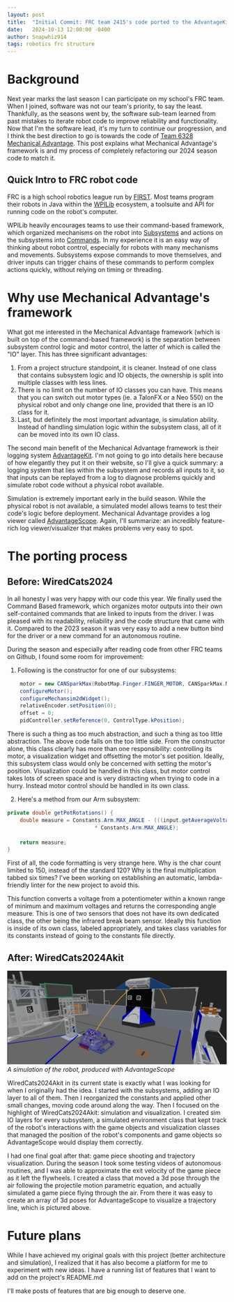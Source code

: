 ```yaml
---
layout: post
title:  "Initial Commit: FRC team 2415's code ported to the AdvantageKit framework"
date:   2024-10-13 12:00:00 -0400
author: Snapwhiz914
tags: robotics frc structure
---
```


# Background

Next year marks the last season I can participate on my school's FRC team. When I joined, software was not our team's priority, to say the least. Thankfully, as the seasons went by, the software sub-team learned from past mistakes to iterate robot code to improve reliability and functionality. Now that I'm the software lead, it's my turn to continue our progression, and I think the best direction to go is towards the code of [Team 6328 Mechanical Advantage](https://github.com/mechanical-advantage). This post explains what Mechanical Advantage's framework is and my process of completely refactoring our 2024 season code to match it.

## Quick Intro to FRC robot code

FRC is a high school robotics league run by [FIRST](https://www.firstinspires.org/robotics/frc). Most teams program their robots in Java within the [WPILib](https://docs.wpilib.org/en/stable/index.html) ecosystem, a toolsuite and API for running code on the robot's computer.

WPILib heavily encourages teams to use their command-based framework, which organized mechanisms on the robot into [Subsystems](https://docs.wpilib.org/en/stable/docs/software/commandbased/subsystems.html#subsystems) and actions on the subsystems into [Commands](https://docs.wpilib.org/en/stable/docs/software/commandbased/commands.html). In my experience it is an easy way of thinking about robot control, especially for robots with many mechanisms and movements. Subsystems expose commands to move themselves, and driver inputs can trigger chains of these commands to perform complex actions quickly, without relying on timing or threading.

# Why use Mechanical Advantage's framework

What got me interested in the Mechanical Advantage framework (which is built on top of the command-based framework) is the separation between subsystem control logic and motor control, the latter of which is called the "IO" layer. This has three significant advantages:

1. From a project structure standpoint, it is cleaner. Instead of one class that contains subsystem logic and IO objects, the ownership is split into multiple classes with less lines.
2. There is no limit on the number of IO classes you can have. This means that you can switch out motor types (ie. a TalonFX or a Neo 550) on the physical robot and only change one line, provided that there is an IO class for it.
3. Last, but definitely the most important advantage, is simulation ability. Instead of handling simulation logic within the subsystem class, all of it can be moved into its own IO class.

The second main benefit of the Mechanical Advantage framework is their logging system [AdvantageKit](https://docs.advantagekit.org/what-is-advantagekit). I'm not going to go into details here because of how elegantly they put it on their website, so I'll give a quick summary: a logging system that lies within the subsystem and records all inputs to it, so that inputs can be replayed from a log to diagnose problems quickly and simulate robot code without a physical robot available.

Simulation is extremely important early in the build season. While the physical robot is not available, a simulated model allows teams to test their code's logic before deployment. Mechanical Advantage provides a log viewer called [AdvantageScope](https://github.com/Mechanical-Advantage/AdvantageScope). Again, I'll summarize: an incredibly feature-rich log viewer/visualizer that makes problems very easy to spot.

# The porting process

## Before: WiredCats2024

In all honesty I was very happy with our code this year. We finally used the Command Based framework, which organizes motor outputs into their own self-contained commands that are linked to inputs from the driver. I was pleased with its readability, reliability and the code structure that came with it. Compared to the 2023 season it was very easy to add a new button bind for the driver or a new command for an autonomous routine.

During the season and especially after reading code from other FRC teams on Github, I found some room for improvement:

1. Following is the constructor for one of our subsystems:
```java
    motor = new CANSparkMax(RobotMap.Finger.FINGER_MOTOR, CANSparkMax.MotorType.kBrushless); // initialize motor
    configureMotor();
    configureMechansim2dWidget();
    relativeEncoder.setPosition(0);
    offset = 0; 
    pidController.setReference(0, ControlType.kPosition);
```
There is such a thing as too much abstraction, and such a thing as too little abstraction. The above code falls on the too little side. From the constructor alone, this class clearly has more than one responsibility: controlling its motor, a visualization widget and offsetting the motor's set position. Ideally, this subsystem class would only be concerned with setting the motor's position. Visualization could be handled in this class, but motor control takes lots of screen space and is very distracting when trying to code in a hurry. Instead motor control should be handled in its own class.

2. Here's a method from our Arm subsystem:
```java
private double getPotRotations() {
    double measure = Constants.Arm.MAX_ANGLE - (((input.getAverageVoltage() - Constants.Arm MIN_VOLT) / (Constants.Arm.MAX_VOLT - Constants.Arm.MIN_VOLT))
                            * Constants.Arm.MAX_ANGLE);

    return measure;
}
```
First of all, the code formatting is very strange here. Why is the char count limited to 150, instead of the standard 120? Why is the final multiplication tabbed six times? I've been working on establishing an automatic, lambda-friendly linter for the new project to avoid this.

This function converts a voltage from a potentiometer within a known range of minimum and maximum voltages and returns the corresponding angle measure. This is one of two sensors that does not have its own dedicated class, the other being the infrared break beam sensor. Ideally this function is inside of its own class, labeled appropriately, and takes class variables for its constants instead of going to the constants file directly.

## After: WiredCats2024Akit

![A simulation of the robot, produced with AdvantageScope](/assets/images/2024-10-13-Wiredcats2024Akit/wiredcats24akit.png)
*A simulation of the robot, produced with AdvantageScope*

WiredCats2024Akit in its current state is exactly what I was looking for when I originally had the idea. I started with the subsystems, adding an IO layer to all of them. Then I reorganized the constants and applied other small changes, moving code around along the way. Then I focused on the highlight of WiredCats2024Akit: simulation and visualization. I created sim IO layers for every subsystem, a simulated environment class that kept track of the robot's interactions with the game objects and visualization classes that managed the position of the robot's components and game objects so AdvantageScope would display them correctly.

I had one final goal after that: game piece shooting and trajectory visualization. During the season I took some testing videos of autonomous routines, and I was able to approximate the exit velocity of the game piece as it left the flywheels. I created a class that moved a 3d pose through the air following the projectile motion parametric equation, and actually simulated a game piece flying through the air. From there it was easy to create an array of 3d poses for AdvantageScope to visualize a trajectory line, which is pictured above.

# Future plans

While I have achieved my original goals with this project (better architecture and simulation), I realized that it has also become a platform for me to experiment with new ideas. I have a running list of features that I want to add on the project's README.md

I'll make posts of features that are big enough to deserve one.